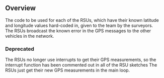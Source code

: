 ## Overview
The code to be used for each of the RSUs, which have their known latitude and longitude values hard-coded in, given to the team by the surveyors.
The RSUs broadcast the known error in the GPS messages to the other vehicles in the network.

### Deprecated
The RSUs no longer use interrupts to get their GPS measurements, so the interrupt function has been commented out in all of the RSU sketches
The RSUs just get their new GPS measurements in the main loop.

